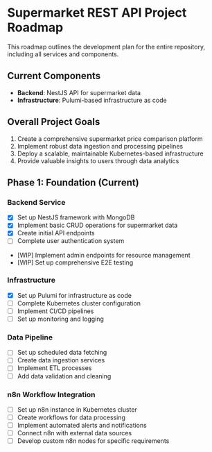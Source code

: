 # Supermarket REST API Project Roadmap

This roadmap outlines the development plan for the entire repository, including all services and components.

## Current Components

- **Backend**: NestJS API for supermarket data
- **Infrastructure**: Pulumi-based infrastructure as code

## Overall Project Goals

1. Create a comprehensive supermarket price comparison platform
2. Implement robust data ingestion and processing pipelines
3. Deploy a scalable, maintainable Kubernetes-based infrastructure
4. Provide valuable insights to users through data analytics

## Phase 1: Foundation (Current)

### Backend Service
- [x] Set up NestJS framework with MongoDB
- [x] Implement basic CRUD operations for supermarket data
- [x] Create initial API endpoints
- [ ] Complete user authentication system
- [WIP] Implement admin endpoints for resource management
- [WIP] Set up comprehensive E2E testing

### Infrastructure
- [x] Set up Pulumi for infrastructure as code
- [ ] Complete Kubernetes cluster configuration
- [ ] Implement CI/CD pipelines
- [ ] Set up monitoring and logging

### Data Pipeline
- [ ] Set up scheduled data fetching
- [ ] Create data ingestion services
- [ ] Implement ETL processes
- [ ] Add data validation and cleaning

### n8n Workflow Integration
- [ ] Set up n8n instance in Kubernetes cluster
- [ ] Create workflows for data processing
- [ ] Implement automated alerts and notifications
- [ ] Connect n8n with external data sources
- [ ] Develop custom n8n nodes for specific requirements
